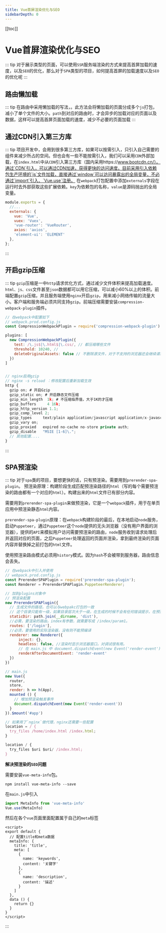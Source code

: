 ```yaml
---
title: Vue首屏渲染优化与SEO
sidebarDepth: 0
---
```


[[toc]]

# Vue首屏渲染优化与SEO

::: tip
对于展示类型的页面，可以使用`SSR`服务端渲染的方式来提高首屏加载的速度，以及`SEO`的优化，那么对于`SPA`类型的项目，如何提高首屏的加载速度以及`SEO`的优化呢
:::

## 路由懒加载
::: tip
在路由中采用懒加载的写法，。此方法会将懒加载的页面分成多个`js`打包，减小了单个文件的大小。`path`到对应的路由时，才会异步的加载对应的页面以及数据，这样可以提高首屏页面加载的速度，减少不必要的页面加载
:::

## 通过CDN引入第三方库
::: tip
项目开发中，会用到很多第三方库，如果可以按需引入，只引入自己需要的组件来减少所占的空间。但也会有一些不能按需引入，我们可以采用`CDN`外部加载，在`index.html`中从`CDN`引入第三方库（国内采用https://www.bootcdn.cn/）。通过`CDN`引入，可以通过CDN加速，获得更快的访问速度。目前采用引入依赖包生产环境的`js`文件加载，直接通过`window`可以访问暴露出的全局变量，不必通过`import`引入、`Vue.use`注册。
在`webpack`打包配置中添加`externals`字段在运行时去外部获取这些扩展依赖。`key`为依赖包的名称，`value`是源码抛出的全局变量。
```js
module.exports = {
  //...
  externals: {
    vue: 'Vue',
    vuex: 'Vuex',
    'vue-router': 'VueRouter',
    axios: 'axios',
    'element-ui': 'ELEMENT'
  },
};
```
:::

## 开启gzip压缩
::: tip
`gzip`压缩是一中`http`请求优化方式，通过减少文件体积来提高加载速度。`html、js、css`文件甚至`json`数据都可以用它压缩，可以减小60%以上的体积。前端配置`gzip`压缩，并且服务端使用`nginx`开启`gzip`，用来减小网络传输的流量大小。客户端和服务端必须共同支持`gzip`。前端压缩需要安装`compression-webpack-plugin`插件。
```js
// 在webpack中配置如下
// webpack.prod.config.js
const CompressionWebpackPlugin = require('compression-webpack-plugin')

plugins: [
  new CompressionWebpackPlugin({
    test: /\.js$|\.html$|\.css/, // 都压缩哪些文件
    threshold: 10240, // 
    deleteOriginalAssets: false // 不删除源文件，对于不支持的浏览器还会继续请求源文件
  })
]


// nginx启用gzip
// nginx -s reload ：修改配置后重新加载生效
http {
  gzip on; # 开启Gzip
  gzip_static on; # 开启静态文件压缩
  gzip_min_length  1k; # 不压缩临界值，大于1K的才压缩
  gzip_buffers     4 16k;
  gzip_http_version 1.1;
  gzip_comp_level 2;
  gzip_types     text/plain application/javascript application/x-javascript text/javascript text/css application/xml application/xml+rss; # 进行压缩的文件类型
  gzip_vary on;
  gzip_proxied   expired no-cache no-store private auth;
  gzip_disable   "MSIE [1-6]\.";
  // 其他配置....
}

``` 
:::

## SPA预渲染
::: tip
对于`spa`类的项目，要想更快的话，只有预渲染。需要用到`prerender-spa-plugin`。
预渲染原理：构建阶段生成匹配预渲染路径的`html`（写的每个需要预渲染的路由都有一个对应的`html`）。构建出来的`html`文件已有部分内容。

需要用到`prerender-spa-plugin`来做预渲染，它是一个`webpack`插件，用于在单页应用中预渲染静态`html`内容。

`prerender-spa-plugin`原理：在`webpack`构建阶段的最后，在本地启动`node`服务，启动`Puppeteer`，通过`Puppeteer`这个`node`提供的无头浏览器（没有用户界面的浏览器），提供的`API`来模拟用户访问需要预渲染的路由，`node`服务收到请求处理后并返回对应的页面，之后`Puppeteer`处理返回的页面并渲染，拿到最终渲染的页面内容并替换掉之前打包的`html`文件。

使用预渲染路由模式必须用`history`模式。因为`hash`不会被带到服务器，路由信息会丢失。

```js
// 在webpack中引入并使用
// webpack.prod.config.js
const PrerenderSPAPlugin = require('prerender-spa-plugin');
const Renderer = PrerenderSPAPlugin.PuppeteerRenderer;

// 加到plugins对象中
// 预渲染配置
new PrerenderSPAPlugin({
  // 生成文件的路径，也可以与webpakc打包的一致
  // 这个目录只能有一级，如果目录层次大于一级，在生成的时候不会有任何错误提示，在预渲染的时候只会卡着不动。
  staticDir: path.join(__dirname, 'dist'),
  //必需，要渲染的路由。index有参数，就需要写成 /index/param1。
  routes: ['/login'],
  //必须，要使用的实际渲染器，没有则不能预编译
  renderer: new Renderer({
      inject: {},
      headless: false, //渲染时显示浏览器窗口。对调试很有用。  
      // 在 main.js 中 document.dispatchEvent(new Event('render-event'))，两者的事件名称要对应上。
      renderAfterDocumentEvent: 'render-event'
  })
})

// main.js
new Vue({
  router,
  store,
  render: h => h(App),
  mounted () {
    // 增加预渲染触发事件
    document.dispatchEvent(new Event('render-event'))
  }
}).$mount('#app')

// 如果用了`nginx`做代理，nginx还需要一些配置
location = / {
  try_files /home/index.html /index.html;
}

location / {
  try_files $uri $uri/ /index.html;
}
```

**解决预渲染的`SEO`问题**

需要安装`vue-meta-info`包。
```shell
npm install vue-meta-info --save
```
在`main.js`中引入
```js
import MetaInfo from 'vue-meta-info'
Vue.use(MetaInfo)
```
然后在各个`vue`页面里面配置属于自己的`meta`标签
```vue
<script>
export default {
  // 配置title和meta数据
  metaInfo: {
    title: 'title',
    meta: [
      {
        name: 'keywords',
        content: '关键字'
      },
      {
        name: 'description',
        content: '描述'
      }
    ]
  },
  data () {
    return {}
  }
}
</script>
```
:::

